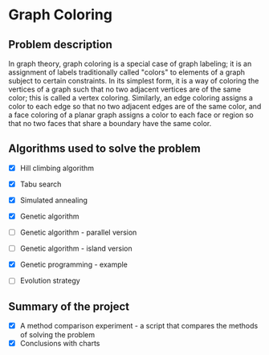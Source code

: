 # Graph Coloring
## Problem description
In graph theory, graph coloring is a special case of graph labeling; it is an assignment of labels traditionally called "colors" to elements of a graph subject to certain constraints. In its simplest form, it is a way of coloring the vertices of a graph such that no two adjacent vertices are of the same color; this is called a vertex coloring. Similarly, an edge coloring assigns a color to each edge so that no two adjacent edges are of the same color, and a face coloring of a planar graph assigns a color to each face or region so that no two faces that share a boundary have the same color.

## Algorithms used to solve the problem
- [x] Hill climbing algorithm
- [x] Tabu search
- [x] Simulated annealing
- [x] Genetic algorithm
- [ ] Genetic algorithm - parallel version
- [ ] Genetic algorithm - island version
- [x] Genetic programming - example
- [ ] Evolution strategy


## Summary of the project
- [x] A method comparison experiment - a script that compares the methods of solving the problem
- [x] Conclusions with charts
